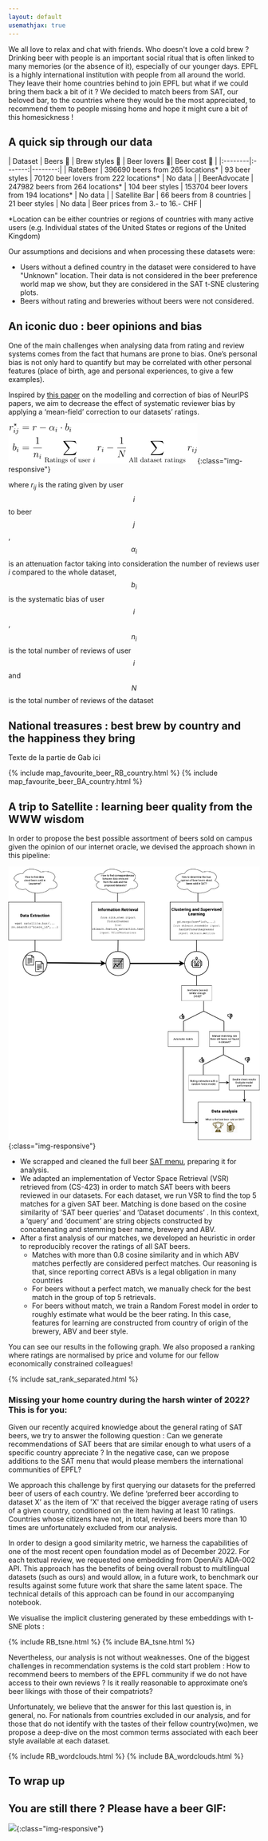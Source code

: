 ```yaml
---
layout: default
usemathjax: true
---
```


We all love to relax and chat with friends. Who doesn't love a cold brew ? Drinking beer with people is an important social ritual that is often linked to many memories (or the absence of it), especially of our younger days. EPFL is a highly international institution with people from all around the world. They leave their home countries behind to join EPFL but what if we could bring them back a bit of it ? We decided to match beers from SAT, our beloved bar, to the countries where they would be the most appreciated, to recommend them to people missing home and hope it might cure a bit of this homesickness !

## A quick sip through our data



| Dataset  | Beers 🍺   | Brew styles 🍶  | Beer lovers 👥| Beer cost 💸  |
|:--------|:-------:|--------:|
| RateBeer  | 396690 beers from 265 locations*  |  93 beer styles  | 70120 beer lovers from 222 locations* | No data  |
| BeerAdvocate  | 247982 beers from 264 locations*  | 104 beer styles  | 153704 beer lovers from 194 locations*  | No data   |
| Satellite Bar   | 66 beers from 8 countries  | 21 beer styles  | No data  | Beer prices from 3.- to 16.- CHF  |

*Location can be either countries or regions of countries with many active users (e.g. Individual states of the United States or regions of the United Kingdom)

Our assumptions and decisions and when processing these datasets were:

* Users without a defined country in the dataset were considered to have "Unknown" location. Their data is not considered in the beer preference world map we show, but they are considered in the SAT t-SNE clustering plots.
* Beers without rating and breweries without beers were not considered.


## An iconic duo : beer opinions and bias



One of the main challenges when analysing data from rating and review systems comes from the fact that humans are prone to bias. One’s personal bias is not only hard to quantify but may be correlated with other personal features (place of birth, age and personal experiences, to give a few examples).

Inspired by [this paper](/https://krisjensen.github.io/files/bias_blog.pdf/) on the modelling and correction of bias of NeurIPS papers, we aim to decrease the effect of systematic reviewer bias by applying a ‘mean-field’ correction to our datasets’ ratings. 


![](/images/equation.png){:class="img-responsive"}

where $r_{ij}$ is the rating given by user $$i$$ to beer $$j$$, $$\alpha_i$$ is an attenuation factor taking into consideration the number of reviews user $i$ compared to the whole dataset, $$b_i$$ is the systematic bias of user $$i$$, $$n_i$$ is the total number of reviews of user $$i$$ and $$N$$ is the total number of reviews of the dataset

## National treasures : best brew by country and the happiness they bring

Texte de la partie de Gab ici


{% include map_favourite_beer_RB_country.html %}
{% include map_favourite_beer_BA_country.html %}

## A trip to Satellite : learning beer quality from the WWW wisdom


In order to propose the best possible assortment of beers sold on campus given the opinion of our internet oracle, we devised the approach shown in this pipeline:

![](/images/SATpipelineV1.png){:class="img-responsive"}


- We scrapped and cleaned the full beer [SAT menu](/https://satellite.bar/bar/), preparing it for analysis.
- We adapted an implementation of Vector Space Retrieval (VSR) retrieved from (CS-423) in order to match SAT beers with beers reviewed in our datasets. For each dataset, we run VSR to find the top 5 matches for a given SAT beer. Matching is done based on the cosine similarity of ‘SAT beer queries’ and ‘Dataset documents’ . In this context, a ‘query’ and ‘document’ are string objects constructed by concatenating and stemming beer name, brewery and ABV.
- After a first analysis of our matches, we developed an heuristic in order to reproducibly recover the ratings of all SAT beers.
    - Matches with more than 0.8 cosine similarity and in which ABV matches perfectly are considered perfect matches. Our reasoning is that, since reporting correct ABVs is a legal obligation in many countries
    - For beers without a perfect match, we manually check for the best match in the group of top 5 retrievals. 
    - For beers without match, we train a Random Forest model in order to roughly estimate what would be the beer rating. In this case, features for learning are constructed from country of origin of the brewery, ABV and beer style.

You can see our results in the following graph. We also proposed a ranking where ratings are normalised by price and volume for our fellow economically constrained colleagues!


{% include sat_rank_separated.html %}

### Missing your home country during the harsh winter of 2022? This is for you:

Given our recently acquired knowledge about the general rating of SAT beers, we try to answer the following question : 
Can we generate recommendations of SAT beers that are similar enough to what users of a specific country appreciate ? In the negative case, can we propose additions to the SAT menu that would please members the international communities of EPFL?

We approach this challenge by first querying our datasets for the preferred beer of users of each country. We define ‘preferred beer according to dataset X’ as the item of 'X' that received the bigger average rating of users of a given country, conditioned on the item having at least 10 ratings. Countries whose citizens have not, in total, reviewed beers more than 10 times are unfortunately excluded from our analysis. 

In order to design a good similarity metric, we harness the capabilities of one of the most recent open foundation model as of December 2022. For each textual review, we requested one embedding from OpenAi’s ADA-002 API. This approach has the benefits of being overall robust to multilingual datasets (such as ours) and  would allow, in a future work, to benchmark our results against some future work that share the same latent space. The technical details of this approach can be found in our accompanying notebook.

We visualise the implicit clustering generated by these embeddings with t-SNE plots : 

{% include RB_tsne.html %}
{% include BA_tsne.html %}


Nevertheless, our analysis is not without weaknesses. One of the biggest challenges in recommendation systems is  the cold start problem : How to recommend beers to members of the EPFL community if we do not have access to their own reviews ? Is it really reasonable to approximate one’s beer likings with those of their compatriots?

Unfortunately, we believe that the answer for this last question is, in general, no. For nationals from countries excluded in our analysis, and for those that do not identify with the tastes of their fellow country(wo)men, we propose a deep-dive on the most common terms associated with each beer style available at each dataset. 

{% include RB_wordclouds.html %}
{% include BA_wordclouds.html %}


## To wrap up



## You are still there ? Please have a beer GIF:

![](/images/test_gif_beer.gif){:class="img-responsive"}
